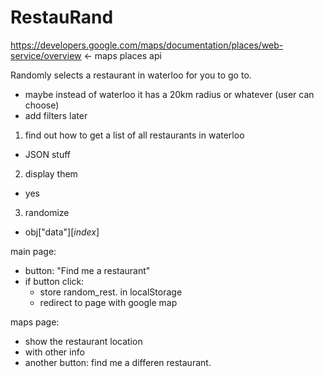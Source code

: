 # RestauRand



https://developers.google.com/maps/documentation/places/web-service/overview <- maps places api


Randomly selects a restaurant in waterloo for you to go to.
- maybe instead of waterloo it has a 20km radius or whatever (user can choose)
- add filters later



1. find out how to get a list of all restaurants in waterloo
- JSON stuff

2. display them
- yes

3. randomize
- obj["data"][*index*]



main page:
- button: "Find me a restaurant"
- if button click:
   - store random_rest. in localStorage
   - redirect to page with google map

maps page:
- show the restaurant location
- with other info
- another button: find me a differen restaurant.
